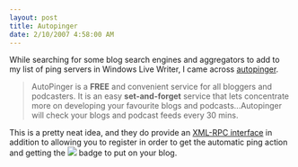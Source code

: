 ```yaml
---
layout: post
title: Autopinger
date: 2/10/2007 4:58:00 AM
---
```


While searching for some blog search engines and aggregators to add to my list of ping servers in Windows Live Writer, I came across [autopinger](http://autopinger.com/).

> AutoPinger is a **FREE** and convenient service for all bloggers and podcasters. It is an easy **set-and-forget** service that lets concentrate more on developing your favourite blogs and podcasts...Autopinger will check your blogs and podcast feeds every 30 mins.

This is a pretty neat idea, and they do provide an [XML-RPC interface](http://autopinger.com/about/blog_ping_interfaces.aspx) in addition to allowing you to register in order to get the automatic ping action and getting the ![](http://gwb.blob.core.windows.net/sdorman/5006/o_quickping.gif) badge to put on your blog.
